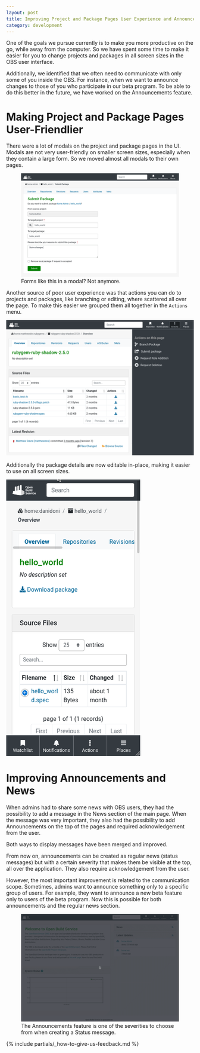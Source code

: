 ```yaml
---
layout: post
title: Improving Project and Package Pages User Experience and Announcements.
category: development
---
```

One of the goals we pursue currently is to make you more productive on the go, while away from the computer. So we have spent some time to make it easier for you to change projects and packages in all screen sizes in the OBS user interface. 

Additionally, we identified that we often need to communicate with only some of you inside the OBS. For instance, when we want to announce changes to those of you who participate in our beta program. To be able to do this better in the future, we have worked on the Announcements feature.

# Making Project and Package Pages User-Friendlier

There were a lot of modals on the project and package pages in the UI. Modals are not very user-friendly on smaller screen sizes, especially when they contain a large form. So we moved almost all modals to their own pages.

<figure>
  <img src="/images/posts/sprint_77_submit_package.png" width="600px"/>
  <figcaption>Forms like this in a modal? Not anymore.</figcaption>
</figure>

Another source of poor user experience was that actions you can do to projects and packages, like branching or editing, where scattered all over the page. To make this easier we grouped them all together in the `Actions` menu. 

<img src="/images/posts/sprint_77_actions_menu.png" width="600px"/>

Additionally the package details are now editable in-place, making it easier to use on all screen sizes.

<img src="/images/posts/sprint_77_edit_package.gif"/>

# Improving Announcements and News

When admins had to share some news with OBS users, they had the possibility to add a message in the News section of the main page. When the message was very important, they also had the possibility to add Announcements on the top of the pages and required acknowledgement from the user.

Both ways to display messages have been merged and improved.

From now on, announcements can be created as regular news (status messages) but with a certain severity that makes them be visible at the top, all over the application. They also require acknowledgement from the user.

However, the most important improvement is related to the communication scope. Sometimes, admins want to announce something only to a specific group of users. For example, they want to announce a new beta feature only to users of the beta program.
Now this is possible for both announcements and the regular news section.

<figure>
  <img src="/images/posts/sprint_77_announcements.gif" width="600px" />
  <figcaption>The Announcements feature is one of the severities to choose from when creating a Status message.</figcaption>
</figure>

{% include partials/_how-to-give-us-feedback.md %}
